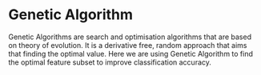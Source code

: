 # Genetic Algorithm

Genetic Algorithms are search and optimisation algorithms that are based on theory of evolution. It is a derivative free, random approach that 
aims that finding the optimal value. Here we are using Genetic Algorithm to find the optimal feature subset to improve classification accuracy.

